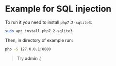 # Example for SQL injection

To run it you need to install `php7.2-sqlite3`:
```bash
sudo apt install php7.2-sqlite3
```

Then, in directory of example run:
```bash
php -S 127.0.0.1:8080
```

> Try **admin** :)